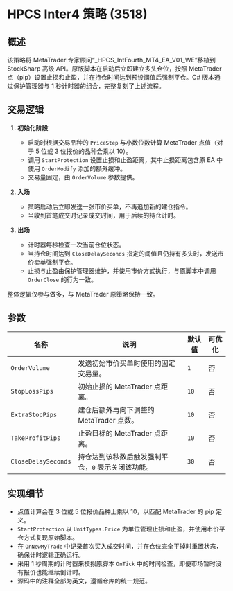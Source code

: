 # HPCS Inter4 策略 (3518)

## 概述

该策略将 MetaTrader 专家顾问“_HPCS_IntFourth_MT4_EA_V01_WE”移植到 StockSharp 高级 API。原版脚本在启动后立即建立多头仓位，按照 MetaTrader 点（pip）设置止损和止盈，并在持仓时间达到预设阈值后强制平仓。C# 版本通过保护管理器与 1 秒计时器的组合，完整复刻了上述流程。

## 交易逻辑

1. **初始化阶段**
   - 启动时根据交易品种的 `PriceStep` 与小数位数计算 MetaTrader 点值（对于 5 位或 3 位报价的品种会乘以 10）。
   - 调用 `StartProtection` 设置止损和止盈距离，其中止损距离包含原 EA 中使用 `OrderModify` 添加的额外缓冲。
   - 交易量固定，由 `OrderVolume` 参数提供。

2. **入场**
   - 策略启动后立即发送一张市价买单，不再追加新的建仓指令。
   - 当收到首笔成交时记录成交时间，用于后续的持仓计时。

3. **出场**
   - 计时器每秒检查一次当前仓位状态。
   - 当持仓时间达到 `CloseDelaySeconds` 指定的阈值且仍持有多头时，发送市价卖单强制平仓。
   - 止损与止盈由保护管理器维护，并使用市价方式执行，与原脚本中调用 `OrderClose` 的行为一致。

整体逻辑仅参与做多，与 MetaTrader 原策略保持一致。

## 参数

| 名称 | 说明 | 默认值 | 可优化 |
| --- | --- | --- | --- |
| `OrderVolume` | 发送初始市价买单时使用的固定交易量。 | `1` | 否 |
| `StopLossPips` | 初始止损的 MetaTrader 点距离。 | `10` | 否 |
| `ExtraStopPips` | 建仓后额外再向下调整的 MetaTrader 点数。 | `10` | 否 |
| `TakeProfitPips` | 止盈目标的 MetaTrader 点距离。 | `10` | 否 |
| `CloseDelaySeconds` | 持仓达到该秒数后触发强制平仓，`0` 表示关闭该功能。 | `30` | 否 |

## 实现细节

- 点值计算会在 3 位或 5 位报价品种上乘以 10，以匹配 MetaTrader 的 pip 定义。
- `StartProtection` 以 `UnitTypes.Price` 为单位管理止损和止盈，并使用市价平仓方式复现原始脚本。
- 在 `OnNewMyTrade` 中记录首次买入成交时间，并在仓位完全平掉时重置状态，确保计时逻辑正确运行。
- 采用 1 秒周期的计时器来模拟原脚本 `OnTick` 中的时间检查，即便市场暂时没有报价也能继续倒计时。
- 源码中的注释全部为英文，遵循仓库的统一规范。
